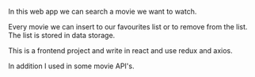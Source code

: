 In this web app we can search a movie we want to watch.

Every movie we can insert to our favourites list or to remove from the list. The list is stored in data storage.

This is a frontend project and write in react and use redux and axios.

In addition I used in some movie API's.
